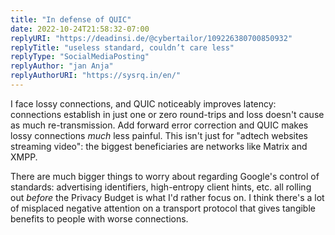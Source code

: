 ```yaml
---
title: "In defense of QUIC"
date: 2022-10-24T21:58:32-07:00
replyURI: "https://deadinsi.de/@cybertailor/109226380700850932"
replyTitle: "useless standard, couldn’t care less"
replyType: "SocialMediaPosting"
replyAuthor: "jan Anja"
replyAuthorURI: "https://sysrq.in/en/"
---
```


I face lossy connections, and QUIC noticeably improves latency: connections establish in just one or zero round-trips and loss doesn't cause as much re-transmission. Add forward error correction and QUIC makes lossy connections *much* less painful. This isn't just for "adtech websites streaming video": the biggest beneficiaries are networks like Matrix and XMPP.

There are much bigger things to worry about regarding Google's control of standards: advertising identifiers, high-entropy client hints, etc. all rolling out *before* the Privacy Budget is what I'd rather focus on. I think there's a lot of misplaced negative attention on a transport protocol that gives tangible benefits to people with worse connections.
